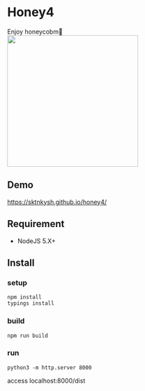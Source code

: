 Honey4
=====

Enjoy honeycobm:honeybee:
<br>
<a href="https://sktnkysh.github.io/honey4/">
<img src="https://github.com/sktnkysh/honey4/blob/master/docs/honeycobm.gif" width="300" />
</a>

## Demo

https://sktnkysh.github.io/honey4/

## Requirement

- NodeJS 5.X+

## Install

### setup
```shell
npm install
typings install
```

### build
`npm run build`

### run
`python3 -m http.server 8000`

access localhost:8000/dist
